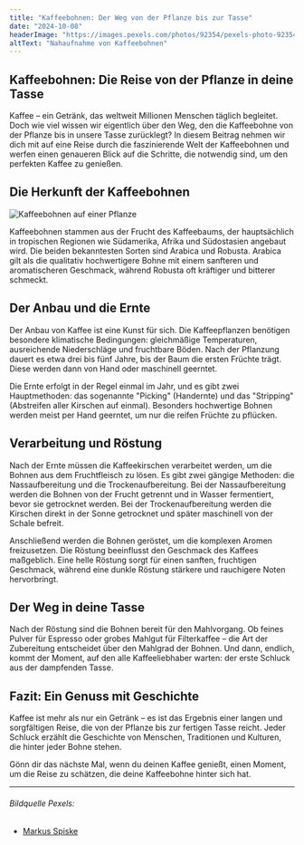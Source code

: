 ```yaml
---
title: "Kaffeebohnen: Der Weg von der Pflanze bis zur Tasse"
date: "2024-10-08"
headerImage: "https://images.pexels.com/photos/92354/pexels-photo-92354.jpeg?auto=compress&cs=tinysrgb&w=1260&h=750&dpr=2"
altText: "Nahaufnahme von Kaffeebohnen"
---
```


## Kaffeebohnen: Die Reise von der Pflanze in deine Tasse

Kaffee – ein Getränk, das weltweit Millionen Menschen täglich begleitet. Doch wie viel wissen wir eigentlich über den Weg, den die Kaffeebohne von der Pflanze bis in unsere Tasse zurücklegt? In diesem Beitrag nehmen wir dich mit auf eine Reise durch die faszinierende Welt der Kaffeebohnen und werfen einen genaueren Blick auf die Schritte, die notwendig sind, um den perfekten Kaffee zu genießen.

## Die Herkunft der Kaffeebohnen

![Kaffeebohnen auf einer Pflanze](https://images.pexels.com/photos/3028995/pexels-photo-3028995.jpeg?auto=compress&cs=tinysrgb&w=1260&h=750&dpr=1)

Kaffeebohnen stammen aus der Frucht des Kaffeebaums, der hauptsächlich in tropischen Regionen wie Südamerika, Afrika und Südostasien angebaut wird. Die beiden bekanntesten Sorten sind Arabica und Robusta. Arabica gilt als die qualitativ hochwertigere Bohne mit einem sanfteren und aromatischeren Geschmack, während Robusta oft kräftiger und bitterer schmeckt.

## Der Anbau und die Ernte

Der Anbau von Kaffee ist eine Kunst für sich. Die Kaffeepflanzen benötigen besondere klimatische Bedingungen: gleichmäßige Temperaturen, ausreichende Niederschläge und fruchtbare Böden. Nach der Pflanzung dauert es etwa drei bis fünf Jahre, bis der Baum die ersten Früchte trägt. Diese werden dann von Hand oder maschinell geerntet.

Die Ernte erfolgt in der Regel einmal im Jahr, und es gibt zwei Hauptmethoden: das sogenannte "Picking" (Handernte) und das "Stripping" (Abstreifen aller Kirschen auf einmal). Besonders hochwertige Bohnen werden meist per Hand geerntet, um nur die reifen Früchte zu pflücken.

## Verarbeitung und Röstung

Nach der Ernte müssen die Kaffeekirschen verarbeitet werden, um die Bohnen aus dem Fruchtfleisch zu lösen. Es gibt zwei gängige Methoden: die Nassaufbereitung und die Trockenaufbereitung. Bei der Nassaufbereitung werden die Bohnen von der Frucht getrennt und in Wasser fermentiert, bevor sie getrocknet werden. Bei der Trockenaufbereitung werden die Kirschen direkt in der Sonne getrocknet und später maschinell von der Schale befreit.

Anschließend werden die Bohnen geröstet, um die komplexen Aromen freizusetzen. Die Röstung beeinflusst den Geschmack des Kaffees maßgeblich. Eine helle Röstung sorgt für einen sanften, fruchtigen Geschmack, während eine dunkle Röstung stärkere und rauchigere Noten hervorbringt.

## Der Weg in deine Tasse

Nach der Röstung sind die Bohnen bereit für den Mahlvorgang. Ob feines Pulver für Espresso oder grobes Mahlgut für Filterkaffee – die Art der Zubereitung entscheidet über den Mahlgrad der Bohnen. Und dann, endlich, kommt der Moment, auf den alle Kaffeeliebhaber warten: der erste Schluck aus der dampfenden Tasse.

## Fazit: Ein Genuss mit Geschichte

Kaffee ist mehr als nur ein Getränk – es ist das Ergebnis einer langen und sorgfältigen Reise, die von der Pflanze bis zur fertigen Tasse reicht. Jeder Schluck erzählt die Geschichte von Menschen, Traditionen und Kulturen, die hinter jeder Bohne stehen.

Gönn dir das nächste Mal, wenn du deinen Kaffee genießt, einen Moment, um die Reise zu schätzen, die deine Kaffeebohne hinter sich hat.

---

###### Bildquelle Pexels:

- [Markus Spiske](https://www.pexels.com/photo/photo-of-coffee-beans-3028995/)
